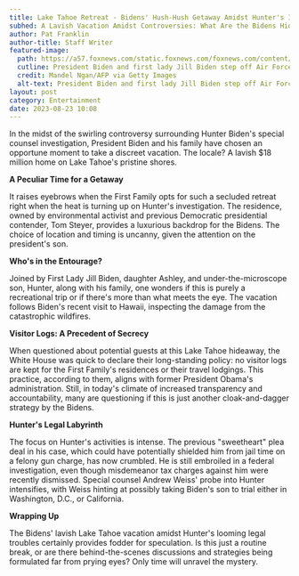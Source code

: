 ```yaml
---
title: Lake Tahoe Retreat - Bidens' Hush-Hush Getaway Amidst Hunter's Investigation
subhed: A Lavish Vacation Amidst Controversies: What Are the Bidens Hiding?
author: Pat Franklin
author-title: Staff Writer
featured-image: 
  path: https://a57.foxnews.com/static.foxnews.com/foxnews.com/content/uploads/2023/08/640/320/GettyImages-1616169357.jpg?ve=1&tl=1
  cutline: President Biden and first lady Jill Biden step off Air Force One
  credit: Mandel Ngan/AFP via Getty Images
  alt-text: President Biden and first lady Jill Biden step off Air Force One
layout: post
category: Entertainment
date: 2023-08-23 10:08
---
```


In the midst of the swirling controversy surrounding Hunter Biden's special counsel investigation, President Biden and his family have chosen an opportune moment to take a discreet vacation. The locale? A lavish $18 million home on Lake Tahoe's pristine shores.

**A Peculiar Time for a Getaway**

It raises eyebrows when the First Family opts for such a secluded retreat right when the heat is turning up on Hunter's investigation. The residence, owned by environmental activist and previous Democratic presidential contender, Tom Steyer, provides a luxurious backdrop for the Bidens. The choice of location and timing is uncanny, given the attention on the president's son.

**Who's in the Entourage?**

Joined by First Lady Jill Biden, daughter Ashley, and under-the-microscope son, Hunter, along with his family, one wonders if this is purely a recreational trip or if there's more than what meets the eye. The vacation follows Biden's recent visit to Hawaii, inspecting the damage from the catastrophic wildfires.

**Visitor Logs: A Precedent of Secrecy**

When questioned about potential guests at this Lake Tahoe hideaway, the White House was quick to declare their long-standing policy: no visitor logs are kept for the First Family's residences or their travel lodgings. This practice, according to them, aligns with former President Obama's administration. Still, in today's climate of increased transparency and accountability, many are questioning if this is just another cloak-and-dagger strategy by the Bidens.

**Hunter's Legal Labyrinth**

The focus on Hunter's activities is intense. The previous "sweetheart" plea deal in his case, which could have potentially shielded him from jail time on a felony gun charge, has now crumbled. He is still embroiled in a federal investigation, even though misdemeanor tax charges against him were recently dismissed. Special counsel Andrew Weiss' probe into Hunter intensifies, with Weiss hinting at possibly taking Biden's son to trial either in Washington, D.C., or California.

**Wrapping Up**

The Bidens' lavish Lake Tahoe vacation amidst Hunter's looming legal troubles certainly provides fodder for speculation. Is this just a routine break, or are there behind-the-scenes discussions and strategies being formulated far from prying eyes? Only time will unravel the mystery.
